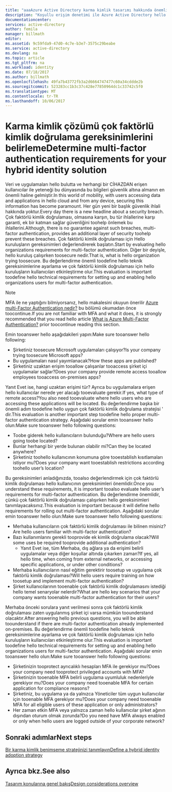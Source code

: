 ```yaml
---
title: "aaaAzure Active Directory karma kimlik tasarımı hakkında önemli noktalar - çok faktörlü kimlik doğrulama gereksinimlerini belirleme"
description: "Koşullu erişim denetimi ile Azure Active Directory hello belirli koşullar hello kullanıcı kimlik doğrulaması ve erişim toohello uygulama izin vermeden önce çekme denetler. Bu koşullar sağlandığında hello kullanıcı kimlik doğrulaması ve erişim toohello uygulama izin verilir."
documentationcenter: 
services: active-directory
author: femila
manager: billmath
editor: 
ms.assetid: 9c59fda9-47d0-4c7e-b3e7-3575c29beabe
ms.service: active-directory
ms.devlang: na
ms.topic: article
ms.tgt_pltfrm: na
ms.workload: identity
ms.date: 07/18/2017
ms.author: billmath
ms.openlocfilehash: 49fa7b43772fb3a2d6664747477c60a34cddde2b
ms.sourcegitcommit: 523283cc1b3c37c428e77850964dc1c33742c5f0
ms.translationtype: MT
ms.contentlocale: tr-TR
ms.lasthandoff: 10/06/2017
---
```

# <a name="determine-multi-factor-authentication-requirements-for-your-hybrid-identity-solution"></a><span data-ttu-id="161e1-104">Karma kimlik çözümü çok faktörlü kimlik doğrulama gereksinimlerini belirleme</span><span class="sxs-lookup"><span data-stu-id="161e1-104">Determine multi-factor authentication requirements for your hybrid identity solution</span></span>
<span data-ttu-id="161e1-105">Veri ve uygulamaları hello bulutta ve herhangi bir CİHAZDAN erişen kullanıcılar ile yeteneği bu dünyasında bu bilgileri güvenlik altına almanın en önemli haline gelmiştir.</span><span class="sxs-lookup"><span data-stu-id="161e1-105">In this world of mobility, with users accessing data and applications in hello cloud and from any device, securing this information has become paramount.</span></span>  <span data-ttu-id="161e1-106">Her gün yeni bir başlık güvenlik ihlali hakkında yoktur.</span><span class="sxs-lookup"><span data-stu-id="161e1-106">Every day there is a new headline about a security breach.</span></span>  <span data-ttu-id="161e1-107">Çok faktörlü kimlik doğrulaması, olmasına karşın, bu tür ihlallerine karşı garanti, ek bir katman sağlar güvenliğini toohelp önlemek bu ihlallerini.</span><span class="sxs-lookup"><span data-stu-id="161e1-107">Although, there is no guarantee against such breaches, multi-factor authentication, provides an additional layer of security toohelp prevent these breaches.</span></span>
<span data-ttu-id="161e1-108">Çok faktörlü kimlik doğrulaması için Hello kuruluşların gereksinimleri değerlendirerek başlatın.</span><span class="sxs-lookup"><span data-stu-id="161e1-108">Start by evaluating hello organizations requirements for multi-factor authentication.</span></span> <span data-ttu-id="161e1-109">Diğer bir deyişle, hello kuruluş çalışırken toosecure nedir.</span><span class="sxs-lookup"><span data-stu-id="161e1-109">That is, what is hello organization trying toosecure.</span></span>  <span data-ttu-id="161e1-110">Bu değerlendirme önemli toodefine hello teknik gereksinimlerine ayarlama ve çok faktörlü kimlik doğrulaması için hello kuruluşların kullanıcıları etkinleştirme olur.</span><span class="sxs-lookup"><span data-stu-id="161e1-110">This evaluation is important toodefine hello technical requirements for setting up and enabling hello organizations users for multi-factor authentication.</span></span>

> [!NOTE]
> <span data-ttu-id="161e1-111">MFA ile ne yaptığını bilmiyorsanız, hello makalesini okuyun önerilir [Azure multi-Factor Authentication nedir?](../multi-factor-authentication/multi-factor-authentication.md) bu bölümü okumadan önce toocontinue.</span><span class="sxs-lookup"><span data-stu-id="161e1-111">If you are not familiar with MFA and what it does, it is strongly recommended that you read hello article [What is Azure Multi-Factor Authentication?](../multi-factor-authentication/multi-factor-authentication.md) prior toocontinue reading this section.</span></span>
> 
> 

<span data-ttu-id="161e1-112">Emin tooanswer hello aşağıdakileri yapın:</span><span class="sxs-lookup"><span data-stu-id="161e1-112">Make sure tooanswer hello following:</span></span>

* <span data-ttu-id="161e1-113">Şirketiniz toosecure Microsoft uygulamaları çalışıyor?</span><span class="sxs-lookup"><span data-stu-id="161e1-113">Is your company trying toosecure Microsoft apps?</span></span> 
* <span data-ttu-id="161e1-114">Bu uygulamaları nasıl yayımlanacak?</span><span class="sxs-lookup"><span data-stu-id="161e1-114">How these apps are published?</span></span>
* <span data-ttu-id="161e1-115">Şirketiniz uzaktan erişim tooallow çalışanlar tooaccess şirket içi uygulamalar sağlar?</span><span class="sxs-lookup"><span data-stu-id="161e1-115">Does your company provide remote access tooallow employees tooaccess on-premises apps?</span></span>

<span data-ttu-id="161e1-116">Yanıt Evet ise, hangi uzaktan erişimi tür? Ayrıca bu uygulamalara erişen hello kullanıcılar nerede yer alacağı tooevaluate gerekir.</span><span class="sxs-lookup"><span data-stu-id="161e1-116">If yes, what type of remote access?You also need tooevaluate where hello users who are accessing these applications will be located.</span></span> <span data-ttu-id="161e1-117">Bu değerlendirme başka bir önemli adım toodefine hello uygun çok faktörlü kimlik doğrulama stratejisi ' dir.</span><span class="sxs-lookup"><span data-stu-id="161e1-117">This evaluation is another important step toodefine hello proper multi-factor authentication strategy.</span></span> <span data-ttu-id="161e1-118">Aşağıdaki sorular emin tooanswer hello olun:</span><span class="sxs-lookup"><span data-stu-id="161e1-118">Make sure tooanswer hello following questions:</span></span>

* <span data-ttu-id="161e1-119">Toobe giderek hello kullanıcıların bulunduğu?</span><span class="sxs-lookup"><span data-stu-id="161e1-119">Where are hello users going toobe located?</span></span>
* <span data-ttu-id="161e1-120">Bunlar herhangi bir yerde bulunan olabilir mi?</span><span class="sxs-lookup"><span data-stu-id="161e1-120">Can they be located anywhere?</span></span>
* <span data-ttu-id="161e1-121">Şirketiniz toohello kullanıcının konumuna göre tooestablish kısıtlamaları istiyor mu?</span><span class="sxs-lookup"><span data-stu-id="161e1-121">Does your company want tooestablish restrictions according toohello user’s location?</span></span>

<span data-ttu-id="161e1-122">Bu gereksinimleri anladığınızda, tooalso değerlendirmek için çok faktörlü kimlik doğrulaması hello kullanıcının gereksinimleri önemlidir.</span><span class="sxs-lookup"><span data-stu-id="161e1-122">Once you understand these requirements, it is important tooalso evaluate hello user’s requirements for multi-factor authentication.</span></span> <span data-ttu-id="161e1-123">Bu değerlendirme önemlidir, çünkü çok faktörlü kimlik doğrulaması çalışırken hello gereksinimleri tanımlayacaksınız.</span><span class="sxs-lookup"><span data-stu-id="161e1-123">This evaluation is important because it will define hello requirements for rolling out multi-factor authentication.</span></span> <span data-ttu-id="161e1-124">Aşağıdaki sorular emin tooanswer hello olun:</span><span class="sxs-lookup"><span data-stu-id="161e1-124">Make sure tooanswer hello following questions:</span></span>

* <span data-ttu-id="161e1-125">Merhaba kullanıcıların çok faktörlü kimlik doğrulaması ile bilinen misiniz?</span><span class="sxs-lookup"><span data-stu-id="161e1-125">Are hello users familiar with multi-factor authentication?</span></span>
* <span data-ttu-id="161e1-126">Bazı kullanımlarını gerekli tooprovide ek kimlik doğrulama olacak?</span><span class="sxs-lookup"><span data-stu-id="161e1-126">Will some uses be required tooprovide additional authentication?</span></span>  
  * <span data-ttu-id="161e1-127">Yanıt Evet ise, tüm Merhaba, dış ağlara ya da erişimi belirli uygulamalar veya diğer koşullar altında çıkarken zaman?</span><span class="sxs-lookup"><span data-stu-id="161e1-127">If yes, all hello time, when coming from external networks, or accessing specific applications, or under other conditions?</span></span>
* <span data-ttu-id="161e1-128">Merhaba kullanıcıların nasıl eğitim gerektirir toosetup ve uygulama çok faktörlü kimlik doğrulaması?</span><span class="sxs-lookup"><span data-stu-id="161e1-128">Will hello users require training on how toosetup and implement multi-factor authentication?</span></span>
* <span data-ttu-id="161e1-129">Şirket kullanıcılarının tooenable çok faktörlü kimlik doğrulamasını istediği hello temel senaryolar nelerdir?</span><span class="sxs-lookup"><span data-stu-id="161e1-129">What are hello key scenarios that your company wants tooenable multi-factor authentication for their users?</span></span>

<span data-ttu-id="161e1-130">Merhaba önceki sorulara yanıt verilmesi sonra çok faktörlü kimlik doğrulaması zaten uygulanmış şirket içi varsa mümkün toounderstand olacaktır.</span><span class="sxs-lookup"><span data-stu-id="161e1-130">After answering hello previous questions, you will be able toounderstand if there are multi-factor authentication already implemented on-premises.</span></span> <span data-ttu-id="161e1-131">Bu değerlendirme önemli toodefine hello teknik gereksinimlerine ayarlama ve çok faktörlü kimlik doğrulaması için hello kuruluşların kullanıcıları etkinleştirme olur.</span><span class="sxs-lookup"><span data-stu-id="161e1-131">This evaluation is important toodefine hello technical requirements for setting up and enabling hello organizations users for multi-factor authentication.</span></span> <span data-ttu-id="161e1-132">Aşağıdaki sorular emin tooanswer hello olun:</span><span class="sxs-lookup"><span data-stu-id="161e1-132">Make sure tooanswer hello following questions:</span></span>

* <span data-ttu-id="161e1-133">Şirketinizin tooprotect ayrıcalıklı hesapları MFA ile gerekiyor mu?</span><span class="sxs-lookup"><span data-stu-id="161e1-133">Does your company need tooprotect privileged accounts with MFA?</span></span>
* <span data-ttu-id="161e1-134">Şirketinizin tooenable MFA belirli uygulama uyumluluk nedenleriyle gerekiyor mu?</span><span class="sxs-lookup"><span data-stu-id="161e1-134">Does your company need tooenable MFA for certain application for compliance reasons?</span></span>
* <span data-ttu-id="161e1-135">Şirketiniz, bu uygulama ya da yalnızca Yöneticiler tüm uygun kullanıcılar için tooenable MFA gerekiyor mu?</span><span class="sxs-lookup"><span data-stu-id="161e1-135">Does your company need tooenable MFA for all eligible users of these application or only administrators?</span></span>
* <span data-ttu-id="161e1-136">Her zaman etkin MFA veya yalnızca zaman hello kullanıcılar şirket ağının dışından oturum olmak zorunda?</span><span class="sxs-lookup"><span data-stu-id="161e1-136">Do you need have MFA always enabled or only when hello users are logged outside of your corporate network?</span></span>

## <a name="next-steps"></a><span data-ttu-id="161e1-137">Sonraki adımlar</span><span class="sxs-lookup"><span data-stu-id="161e1-137">Next steps</span></span>
[<span data-ttu-id="161e1-138">Bir karma kimlik benimseme stratejinizi tanımlayın</span><span class="sxs-lookup"><span data-stu-id="161e1-138">Define a hybrid identity adoption strategy</span></span>](active-directory-hybrid-identity-design-considerations-identity-adoption-strategy.md)

## <a name="see-also"></a><span data-ttu-id="161e1-139">Ayrıca bkz.</span><span class="sxs-lookup"><span data-stu-id="161e1-139">See also</span></span>
[<span data-ttu-id="161e1-140">Tasarım konularına genel bakış</span><span class="sxs-lookup"><span data-stu-id="161e1-140">Design considerations overview</span></span>](active-directory-hybrid-identity-design-considerations-overview.md)

